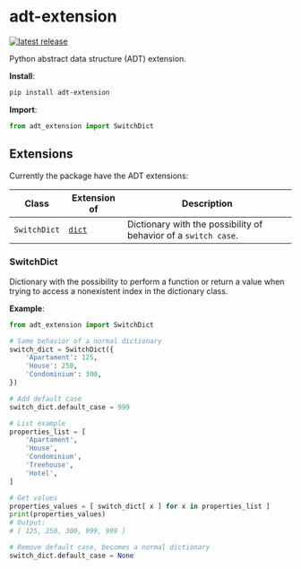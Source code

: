 # adt-extension
<a href="https://pypi.org/project/adt-extension/">
  <img src="https://img.shields.io/pypi/v/adt-extension.svg" alt="latest release" />
</a>

Python abstract data structure (ADT) extension.

**Install**:
```bash
pip install adt-extension
```

**Import**:
```python
from adt_extension import SwitchDict
```

## Extensions
Currently the package have the ADT extensions:

| Class | Extension of | Description |
| ----- | ------------ | ----------- |
| `SwitchDict` | [`dict`](https://docs.python.org/3.7/tutorial/datastructures.html#dictionaries) | Dictionary with the possibility of behavior of a `switch case`. |


### SwitchDict
Dictionary with the possibility to perform a function or return a value when trying to access a nonexistent index in the dictionary class.

**Example**:
```python
from adt_extension import SwitchDict

# Same behavior of a normal dictionary
switch_dict = SwitchDict({
    'Apartament': 125,
    'House': 250,
    'Condominium': 300,
})

# Add default case
switch_dict.default_case = 999

# List example
properties_list = [
    'Apartament',
    'House',
    'Condominium',
    'Treehouse',
    'Hotel',
]

# Get values
properties_values = [ switch_dict[ x ] for x in properties_list ]
print(properties_values)
# Output:
# [ 125, 250, 300, 999, 999 ]

# Remove default case, becomes a normal dictionary
switch_dict.default_case = None
```
